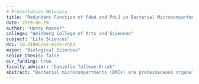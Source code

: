 ```yaml
---
# Presentation Metadata
title: "Redundant Function of PduA and PduJ in Bacterial Microcompartment Formation"
date: 2019-06-29
author: "Henry Raeder"
college: "Weinberg College of Arts and Sciences"
subject: "Life Sciences"
doi: 10.21985/n2-e52s-rh03
major: "Biological Sciences"
senior_thesis: false
our_funding: true
faculty_advisor: "Danielle Tullman-Ercek"
abstract: "Bacterial microcompartments (BMCs) are proteinaceous organelles contained within prokaryotes used to facilitate reactions with increased efficiency, or to carry out reactions with intermediates that are harmful to the cell if released into the cytoplasm. Oftentimes, compartments are used to metabolize unique carbon sources, such as 1,2-propanediol (1,2-PD), whose metabolic pathway contains intermediates toxic to cell growth. These compartments are a kind of metabolic workshop in that they localize necessary substrates into a specific area, and they can isolate their work from the surrounding cellular noise. This could make them useful for drug delivery or self-contained synthesis reactions. My work focuses on two proteins that make up the shell forming the boundary between the microcompartment and the cytoplasm, PduA and PduJ. By manipulating the genes that code for these proteins, I have investigated how each can form a functional compartment independently of the other, meaning that they hold redundant function. To do this, I used a 1,2-PD-based assay to test the growth of individual pduA and pduJ gene knockouts, and observed no difference in growth compared to the Wild Type. Furthermore, I created a double knockout strain using genetic recombineering, and used my growth assay and fluorescence microscopy to assess disruption of microcompartment formation. No previous research has been committed to the redundant function of PduA and PduJ, and if this connection can be confirmed, it would open the door for dozens of other experiments into how the microcompartment shell can be altered to control molecular transport into/out of the microcompartment."
---
```


